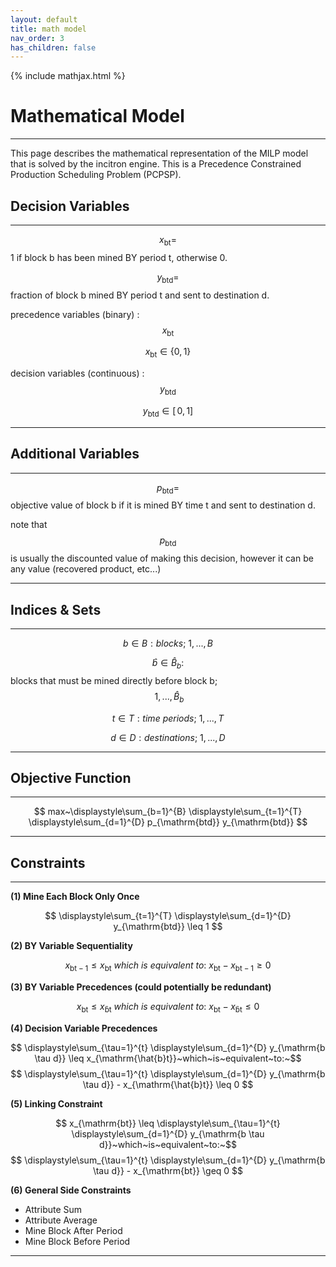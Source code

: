 ```yaml
---
layout: default
title: math model
nav_order: 3
has_children: false
---
```


{% include mathjax.html %}

# Mathematical Model
----------

This page describes the mathematical representation of the MILP model that is solved by the incitron engine.
This is a Precedence Constrained Production Scheduling Problem (PCPSP).

## Decision Variables
------------------

$$x_{\mathrm{bt}} = $$ 1 if block b has been mined BY period t, otherwise 0.

$$y_{\mathrm{btd}} = $$ fraction of block b mined BY period t and sent to destination d. 

precedence variables (binary) : $$x_{\mathrm{bt}}$$

$$ x_{\mathrm{bt}}\in\{0,1\} $$

decision variables (continuous) : $$y_{\mathrm{btd}}$$

$$ y_{\mathrm{btd}}\in[ \,0,1] $$

-----------------

## Additional Variables
--------------------

$$p_{\mathrm{btd}} = $$ objective value of block b if it is mined BY time t and sent to destination d. 

note that $$p_{\mathrm{btd}}$$ is usually the discounted value of making this decision, however it can be any value (recovered product, etc...)

---------------

## Indices & Sets
--------------

$$ b \in B : blocks;~1,...,B $$

$$ \hat{b} \in \hat{B}_b : $$  blocks that must be mined directly before block b; $$~1,...,\hat{B}_b $$

$$ t \in T : time~periods;~1,...,T $$

$$ d \in D : destinations;~1,...,D $$

----------------

## Objective Function
------------------

$$ max~\displaystyle\sum_{b=1}^{B} \displaystyle\sum_{t=1}^{T} \displaystyle\sum_{d=1}^{D} p_{\mathrm{btd}} y_{\mathrm{btd}} $$

---------------

## Constraints
-----------

**(1) Mine Each Block Only Once**

$$ \displaystyle\sum_{t=1}^{T} \displaystyle\sum_{d=1}^{D} y_{\mathrm{btd}} \leq 1 $$

**(2) BY Variable Sequentiality**

$$ x_{\mathrm{bt-1}} \leq x_{\mathrm{bt}}~which~is~equivalent~to:~x_{\mathrm{bt}} - x_{\mathrm{bt-1}} \geq 0 $$

**(3) BY Variable Precedences (could potentially be redundant)**

$$ x_{\mathrm{bt}} \leq x_{\mathrm{\hat{b}t}}~which~is~equivalent~to:~x_{\mathrm{bt}} - x_{\mathrm{\hat{b}t}} \leq 0 $$

**(4) Decision Variable Precedences**

$$ \displaystyle\sum_{\tau=1}^{t} \displaystyle\sum_{d=1}^{D} y_{\mathrm{b \tau d}} \leq x_{\mathrm{\hat{b}t}}~which~is~equivalent~to:~$$
$$ \displaystyle\sum_{\tau=1}^{t} \displaystyle\sum_{d=1}^{D} y_{\mathrm{b \tau d}} - x_{\mathrm{\hat{b}t}} \leq 0 $$

**(5) Linking Constraint**

$$ x_{\mathrm{bt}} \leq \displaystyle\sum_{\tau=1}^{t} \displaystyle\sum_{d=1}^{D} y_{\mathrm{b \tau d}}~which~is~equivalent~to:~$$
$$ \displaystyle\sum_{\tau=1}^{t} \displaystyle\sum_{d=1}^{D} y_{\mathrm{b \tau d}} - x_{\mathrm{bt}} \geq 0 $$

**(6) General Side Constraints**

* Attribute Sum
* Attribute Average
* Mine Block After Period
* Mine Block Before Period

----------------

